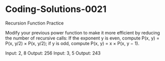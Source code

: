 # Coding-Solutions-0021
Recursion Function Practice

Modify your previous power function to make it more efficient
by reducing the number of recursive calls: If the exponent y is
even, compute P(x, y) = P(x, y/2) × P(x, y/2); if y is odd,
compute P(x, y) = x × P(x, y − 1).

Input: 2, 8
Output: 256
Input: 3, 5
Output: 243
